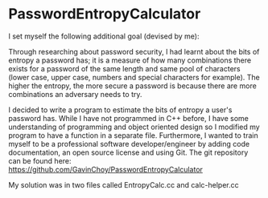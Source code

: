 # PasswordEntropyCalculator

I set myself the following additional goal (devised by me):

Through researching about password security, I had learnt about the bits of entropy a password has; it is a measure of how many combinations there exists for a password of the same length and same pool of characters (lower case, upper case, numbers and special characters for example). The higher the entropy, the more secure a password is because there are more combinations an adversary needs to try.

I decided to write a program to estimate the bits of entropy a user's password has. While I have not programmed in C++ before, I have some understanding of programming and object oriented design so I modified my program to have a function in a separate file. Furthermore, I wanted to train myself to be a professional software developer/engineer by adding code documentation, an open source license and using Git. The git repository can be found here: https://github.com/GavinChoy/PasswordEntropyCalculator

My solution was in two files called EntropyCalc.cc and calc-helper.cc
